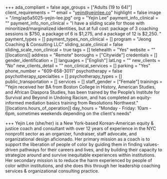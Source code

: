 +++
ada_compliant = false
age_groups = ["Adults (19 to 64)"]
client_requirements = ""
email = "yejin@yejinlee.co"
highlight = false
image = "/img/ap5a5025-yejin-lee.jpg"
org = "Yejin Lee"
payment_info_clinical = ""
payment_info_non_clinical = "I have a sliding scale for those with minoritized/marginalized identities, but at full cost: package of 3 coaching sessions is $750, a package of 6 is $1,275, and a package of 12 is $2,250. "
payment_types = []
payment_types_non_clinical = []
program = "Jeong Coaching & Consulting LLC"
sliding_scale_clinical = false
sliding_scale_non_clinical = true
tags = []
telehealth = "Yes"
website = ""
[[locations]]
address = "Remote"
boroughs = ["Citywide"]
credentials = []
gender_identification = []
languages = ["English"]
latLng = ""
new_clients = "No"
new_clients_detail = ""
non_clinical_services = []
parking = "Yes"
phone_number = "609-658-3011"
psychotherapy = false
psychotherapy_specialties = []
psychotherapy_types = []
public_transportation = []
services = []
staff_gender = ["Female"]
trainings = "Yejin received her BA from Boston College in History, American Studies, and African Diaspora Studies, has been trained by the People’s Institute for Survival and Beyond in Undoing Racism, and has completed an equity-informed mediation basics training from Resolutions Northwest."
[[locations.hours_of_operation]]
day_hours = "Monday - Friday: 10am - 6pm, sometimes weekends depending on the client's needs"

+++
Yejin Lee (she/her) is a New York-based Korean-American equity & justice coach and consultant with over 12 years of experience in the NYC nonprofit sector as an organizer, fundraiser, staff advocate, and organizational design aficionado. Her primary mission as a coach is to support the liberation of people of color by guiding them in finding values-driven pathways for their careers and lives, and by building their capacity to strategize around and survive inequitable experiences within institutions. Her secondary mission is to reduce the harm experienced by people of color within institutions, and she does this through her leadership coaching services & organizational consulting practice.